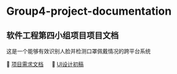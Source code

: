 # Group4-project-documentation
## 软件工程第四小组项目项目文档
这是一个能够有效识别人脸并检测口罩佩戴情况的跨平台系统

:bookmark_tabs: [项目需求文档](https://github.com/Amoniaa/Group4-project-documentation/blob/main/%E5%8F%A3%E7%BD%A9%E4%BD%A9%E6%88%B4%E8%AF%86%E5%88%AB%E6%A3%80%E6%B5%8B%E7%B3%BB%E7%BB%9F-%E9%9C%80%E6%B1%82%E6%96%87%E6%A1%A3.pdf)
&emsp;
:bookmark_tabs: [UI设计初稿](https://github.com/Amoniaa/Group4-project-documentation/blob/main/%E9%A1%B9%E7%9B%AE%E5%8E%9F%E5%9E%8BUI%E8%AE%BE%E8%AE%A1.md)
